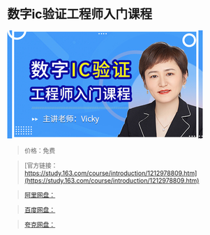# 数字ic验证工程师入门课程

![img](../../../assets/study163/free/ab502f4a5e06455abf0e64bdc122d349.jpg)

> 价格：免费

> [官方链接：https://study.163.com/course/introduction/1212978809.htm](https://study.163.com/course/introduction/1212978809.htm)

> [阿里网盘：]()

> [百度网盘：]()

> [夸克网盘：]()
